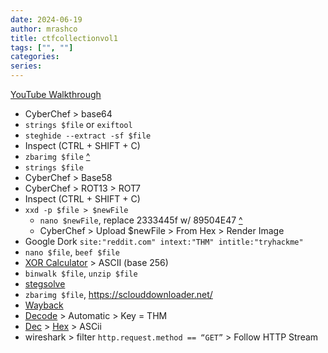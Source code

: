 ```yaml
---
date: 2024-06-19
author: mrashco
title: ctfcollectionvol1
tags: ["", ""]
categories: 
series:
---
```

[YouTube Walkthrough](https://youtu.be/hwJaHmoHSZ4)
- CyberChef > base64
- `strings $file` or `exiftool`
- `steghide --extract -sf $file`
- Inspect (CTRL + SHIFT + C)
- `zbarimg $file` [^](https://tuxthink.blogspot.com/2014/01/qr-code-encode-and-decode-qr-code-on.html)
- `strings $file`
- CyberChef > Base58
- CyberChef > ROT13 > ROT7
- Inspect (CTRL + SHIFT + C)
- `xxd -p $file > $newFile`
    - `nano $newFile`, replace 2333445f w/ 89504E47 [^](https://en.wikipedia.org/wiki/PNG)
    - CyberChef > Upload $newFile > From Hex > Render Image
- Google Dork `site:"reddit.com" intext:"THM" intitle:"tryhackme"`
- `nano $file`, `beef $file`
- [XOR Calculator](https://xor.pw/#) > ASCII (base 256)
- `binwalk $file`, `unzip $file`
- [stegsolve](https://www.aldeid.com/wiki/Stegsolve)
- `zbarimg $file`, https://sclouddownloader.net/
- [Wayback](https://web.archive.org/web/20200102131252/ttps://www.embeddedhacker.com/)
- [Decode](https://www.dcode.fr/vigenere-cipher) > Automatic > Key = THM
- [Dec](https://www.rapidtables.com/convert/number/decimal-to-hex.html) > [Hex](https://www.rapidtables.com/convert/number/hex-to-decimal.html) > ASCii
- wireshark > filter `http.request.method == “GET”` > Follow HTTP Stream